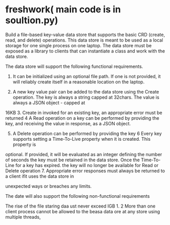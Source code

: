 # freshwork( main code is in soultion.py)
Build a file-based key-value data store that supports the basic CRD (create, read, and delete) operations. This data store is meant to be used as a local storage for one single process on one laptop. The data store must be exposed as a library to clients that can instantiate a class and work with the data store.

The data store will support the following functional requirements.

1. It can be initialized using an optional file path. If one is not provided, it will reliably create itself in a reasonable location on the laptop.

2. A new key value pair can be added to the data store using the Create operation. The key is always a string capped at 32chars. The value is always a JSON object - capped at

16KB
3. Create in invoked for an existing key, an appropriate error must be returned
4 A Read operation on a key can be performed by providing the key, and receiving the value in response, as a JSON object.

5. A Delete operation can be performed by providing the key 6 Every key supports setting a Time-To-Live property when it is created. This property is

optional. If provided, it will be evaluated as an integer defining the number of seconds the key must be retained in the data store. Once the Time-To-Line for a key has expired. the key will no longer be available for Read or Delete operation 7. Appropriate error responses must always be returned to a client ifit uses the data store in

unexpected ways or breaches any limits.

The date will also support the following non-functional requirements

The rise of the file staring daa ust never exceed IGB 1. 2 More than one client process cannot be allowed to the beasa data ore at any store using multiple threads,
